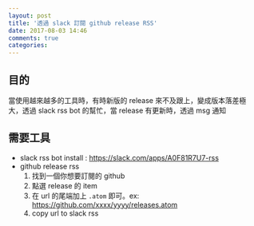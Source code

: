 ```yaml
---
layout: post
title: '透過 slack 訂閱 github release RSS'
date: 2017-08-03 14:46
comments: true
categories: 
---
```

## 目的

當使用越來越多的工具時，有時新版的 release 來不及跟上，變成版本落差極大，透過 slack rss bot 的幫忙，當 release 有更新時，透過 msg 通知

## 需要工具

- slack rss bot install : https://slack.com/apps/A0F81R7U7-rss
- github release rss
	1. 找到一個你想要訂閱的 github
	2. 點選 release 的 item
	3. 在 url 的尾端加上 `.atom` 即可。ex: https://github.com/xxxx/yyyy/releases.atom
	4. copy url to slack rss
	

